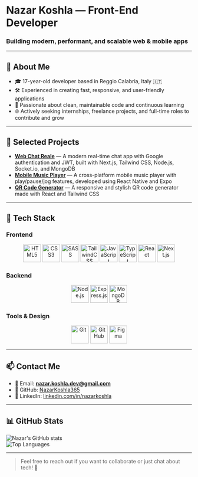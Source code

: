 # Nazar Koshla — Front-End Developer

### Building modern, performant, and scalable web & mobile apps

---

## 💼 About Me

- 🎓 17-year-old developer based in Reggio Calabria, Italy 🇮🇹  
- 🛠️ Experienced in creating fast, responsive, and user-friendly applications  
- 🎯 Passionate about clean, maintainable code and continuous learning  
- 🌐 Actively seeking internships, freelance projects, and full-time roles to contribute and grow  

---

## 🚀 Selected Projects

- [**Web Chat Reale**](https://github.com/NazarKoshla365/chat-app-realtime-nextjs) — A modern real-time chat app with Google authentication and JWT, built with Next.js, Tailwind CSS, Node.js, Socket.io, and MongoDB  
- [**Mobile Music Player**](https://github.com/NazarKoshla365/music-player-speedy) — A cross-platform mobile music player with play/pause/jog features, developed using React Native and Expo  
- [**QR Code Generator**](https://github.com/NazarKoshla365/qr-generator) — A responsive and stylish QR code generator made with React and Tailwind CSS  

---

## 🧰 Tech Stack

### Frontend

<div align="center">

<img src="https://cdn.jsdelivr.net/gh/devicons/devicon/icons/html5/html5-original.svg" alt="HTML5" width="48" height="48" />
<img src="https://cdn.jsdelivr.net/gh/devicons/devicon/icons/css3/css3-original.svg" alt="CSS3" width="48" height="48" />
<img src="https://cdn.jsdelivr.net/gh/devicons/devicon/icons/sass/sass-original.svg" alt="SASS" width="48" height="48" />
<img src="https://upload.wikimedia.org/wikipedia/commons/d/d5/Tailwind_CSS_Logo.svg" alt="TailwindCSS" width="48" height="48" />
<img src="https://cdn.jsdelivr.net/gh/devicons/devicon/icons/javascript/javascript-original.svg" alt="JavaScript" width="48" height="48" />
<img src="https://cdn.jsdelivr.net/gh/devicons/devicon/icons/typescript/typescript-original.svg" alt="TypeScript" width="48" height="48" />
<img src="https://cdn.jsdelivr.net/gh/devicons/devicon/icons/react/react-original.svg" alt="React" width="48" height="48" />
<img src="https://cdn.jsdelivr.net/gh/devicons/devicon/icons/nextjs/nextjs-original.svg" alt="Next.js" width="48" height="48" />

</div>

### Backend

<div align="center">

<img src="https://cdn.jsdelivr.net/gh/devicons/devicon/icons/nodejs/nodejs-original.svg" alt="Node.js" width="48" height="48" />
<img src="https://cdn.jsdelivr.net/gh/devicons/devicon/icons/express/express-original.svg" alt="Express.js" width="48" height="48" />
<img src="https://cdn.jsdelivr.net/gh/devicons/devicon/icons/mongodb/mongodb-original.svg" alt="MongoDB" width="48" height="48" />

</div>

### Tools & Design

<div align="center">

<img src="https://cdn.jsdelivr.net/gh/devicons/devicon/icons/git/git-original.svg" alt="Git" width="48" height="48" />
<img src="https://cdn.jsdelivr.net/gh/devicons/devicon/icons/github/github-original.svg" alt="GitHub" width="48" height="48" />
<img src="https://cdn.jsdelivr.net/gh/devicons/devicon/icons/figma/figma-original.svg" alt="Figma" width="48" height="48" />

</div>

---

## 📫 Contact Me

- 📧 Email: **nazar.koshla.dev@gmail.com**  
- 🐙 GitHub: [NazarKoshla365](https://github.com/NazarKoshla365)  
- 🔗 LinkedIn: [linkedin.com/in/nazarkoshla](https://linkedin.com/in/nazarkoshla)  

---

## 📊 GitHub Stats

![Nazar's GitHub stats](https://github-readme-stats.vercel.app/api?username=NazarKoshla365&show_icons=true&theme=radical)  
![Top Languages](https://github-readme-stats.vercel.app/api/top-langs/?username=NazarKoshla365&layout=compact&theme=radical)

---

> Feel free to reach out if you want to collaborate or just chat about tech! 🚀
